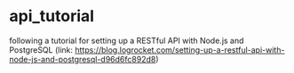 # api_tutorial
following a tutorial for setting up a RESTful API with Node.js and PostgreSQL (link: https://blog.logrocket.com/setting-up-a-restful-api-with-node-js-and-postgresql-d96d6fc892d8)
